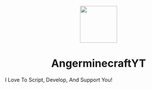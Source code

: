 <p align="center">
  <img width="100" src="https://raw.githubusercontent.com/fosscord/fosscord/master/assets/logo_big_transparent.png" />
</p>
<h1 align="center">AngerminecraftYT</h1>

I Love To Script, Develop, And Support You!



